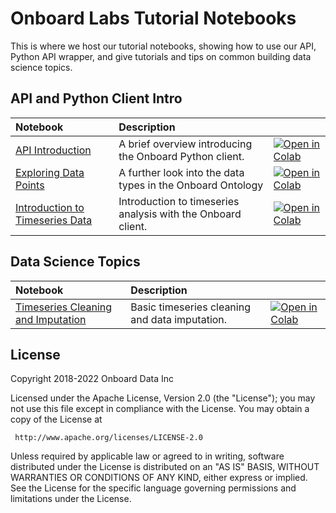 # Onboard Labs Tutorial Notebooks

This is where we host our tutorial notebooks, showing how to use our API, Python API wrapper, and give tutorials and tips on common building data science topics.

## API and Python Client Intro
| Notebook     |      Description      |   |
|:----------|:-------------|:-------------|
| [API Introduction](https://github.com/onboard-labs/onboard-labs/blob/main/01_api_and_wrapper.ipynb)  | A brief overview introducing the Onboard Python client. |[![Open in Colab](https://colab.research.google.com/assets/colab-badge.svg)](https://githubtocolab.com/onboard-labs/onboard-labs/blob/main/01_api_and_wrapper.ipynb)
| [Exploring Data Points](https://github.com/onboard-labs/onboard-labs/blob/main/02_data-points-exploration-in-pandas.ipynb)  | A further look into the data types in the Onboard Ontology |[![Open in Colab](https://colab.research.google.com/assets/colab-badge.svg)](https://githubtocolab.com/onboard-labs/onboard-labs/blob/main/02_data-points-exploration-in-pandas.ipynb)|
| [Introduction to Timeseries Data](https://github.com/onboard-labs/onboard-labs/blob/main/03_time-series-analysis.ipynb)  | Introduction to timeseries analysis with the Onboard client. |[![Open in Colab](https://colab.research.google.com/assets/colab-badge.svg)](https://githubtocolab.com/onboard-labs/onboard-labs/blob/main/03_time-series-analysis.ipynb)| 

## Data Science Topics
| Notebook     |      Description      |   |
|:----------|:-------------|:-------------|
| [Timeseries Cleaning and Imputation](https://github.com/onboard-labs/onboard-labs/blob/main/04_timeseries_cleaning_and_imputation.ipynb)  | Basic timeseries cleaning and data imputation. |[![Open in Colab](https://colab.research.google.com/assets/colab-badge.svg)](https://githubtocolab.com/onboard-labs/onboard-labs/blob/main/04_timeseries_cleaning_and_imputation.ipynb)| 

## License

 Copyright 2018-2022 Onboard Data Inc

 Licensed under the Apache License, Version 2.0 (the "License");
 you may not use this file except in compliance with the License.
 You may obtain a copy of the License at

     http://www.apache.org/licenses/LICENSE-2.0

 Unless required by applicable law or agreed to in writing, software
 distributed under the License is distributed on an "AS IS" BASIS,
 WITHOUT WARRANTIES OR CONDITIONS OF ANY KIND, either express or implied.
 See the License for the specific language governing permissions and
 limitations under the License.